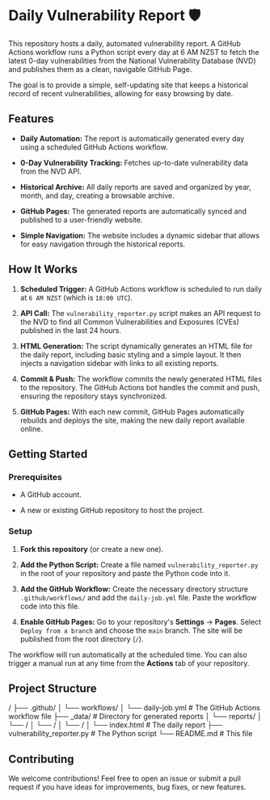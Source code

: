 # Daily Vulnerability Report 🛡️

This repository hosts a daily, automated vulnerability report. A GitHub Actions workflow runs a Python script every day at 6 AM NZST to fetch the latest 0-day vulnerabilities from the National Vulnerability Database (NVD) and publishes them as a clean, navigable GitHub Page.

The goal is to provide a simple, self-updating site that keeps a historical record of recent vulnerabilities, allowing for easy browsing by date.

## Features

* **Daily Automation:** The report is automatically generated every day using a scheduled GitHub Actions workflow.

* **0-Day Vulnerability Tracking:** Fetches up-to-date vulnerability data from the NVD API.

* **Historical Archive:** All daily reports are saved and organized by year, month, and day, creating a browsable archive.

* **GitHub Pages:** The generated reports are automatically synced and published to a user-friendly website.

* **Simple Navigation:** The website includes a dynamic sidebar that allows for easy navigation through the historical reports.

## How It Works

1. **Scheduled Trigger:** A GitHub Actions workflow is scheduled to run daily at `6 AM NZST` (which is `18:00 UTC`).

2. **API Call:** The `vulnerability_reporter.py` script makes an API request to the NVD to find all Common Vulnerabilities and Exposures (CVEs) published in the last 24 hours.

3. **HTML Generation:** The script dynamically generates an HTML file for the daily report, including basic styling and a simple layout. It then injects a navigation sidebar with links to all existing reports.

4. **Commit & Push:** The workflow commits the newly generated HTML files to the repository. The GitHub Actions bot handles the commit and push, ensuring the repository stays synchronized.

5. **GitHub Pages:** With each new commit, GitHub Pages automatically rebuilds and deploys the site, making the new daily report available online.

## Getting Started

### Prerequisites

* A GitHub account.

* A new or existing GitHub repository to host the project.

### Setup

1. **Fork this repository** (or create a new one).

2. **Add the Python Script:** Create a file named `vulnerability_reporter.py` in the root of your repository and paste the Python code into it.

3. **Add the GitHub Workflow:** Create the necessary directory structure `.github/workflows/` and add the `daily-job.yml` file. Paste the workflow code into this file.

4. **Enable GitHub Pages:** Go to your repository's **Settings** -> **Pages**. Select `Deploy from a branch` and choose the `main` branch. The site will be published from the root directory (`/`).

The workflow will run automatically at the scheduled time. You can also trigger a manual run at any time from the **Actions** tab of your repository.

## Project Structure

/
├── .github/
│   └── workflows/
│       └── daily-job.yml      # The GitHub Actions workflow file
├── _data/                     # Directory for generated reports
│   └── reports/
│       └── <year>/
│           └── <month>/
│               └── <day>/
│                   └── index.html # The daily report
├── vulnerability_reporter.py  # The Python script
└── README.md                  # This file

## Contributing

We welcome contributions! Feel free to open an issue or submit a pull request if you have ideas for improvements, bug fixes, or new features.
